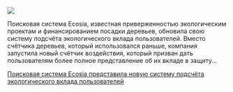 <!--2025-05-15 14:27:29-->
<div class="yb">
  <div class="rss habr"><img src="https://habrastorage.org/getpro/habr/upload_files/f4e/0b9/88d/f4e0b988d621913981a769458b8feb44.jpg" /><p>Поисковая система Ecosia, известная приверженностью экологическим проектам и финансированием посадки деревьев, обновила свою систему подсчёта экологического вклада пользователей. Вместо счётчика деревьев, который использовался раньше, компания запустила новый счётчик воздействия, который призван дать пользователям более полное представление об их вкладе в защиту... <p class="titl"><a href="https://habr.com/ru/news/909768/?utm_source=habrahabr&utm_medium=rss&utm_campaign=909768">Поисковая система Ecosia представила новую систему подсчёта экологического вклада пользователей</a></p></div>
</div>
